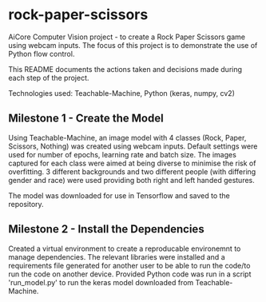 # rock-paper-scissors
AiCore Computer Vision project - to create a Rock Paper Scissors game using webcam inputs. The focus of this project is to demonstrate the use of Python flow control.

This README documents the actions taken and decisions made during each step of the project.

Technologies used: Teachable-Machine, Python (keras, numpy, cv2)

## Milestone 1 - Create the Model
Using Teachable-Machine, an image model with 4 classes (Rock, Paper, Scissors, Nothing) was created using webcam inputs. Default settings were used for number of epochs, learning rate and batch size. The images captured for each class were aimed at being diverse to minimise the risk of overfitting. 3 different backgrounds and two different people (with differing gender and race) were used providing both right and left handed gestures. 

The model was downloaded for use in Tensorflow and saved to the repository.

## Milestone 2 - Install the Dependencies
Created a virtual environment to create a reproducable environemnt to manage dependencies. The relevant libraries were installed and a requirements file generated for another user to be able to run the code/to run the code on another device. Provided Python code was run in a script 'run_model.py' to run the keras model downloaded from Teachable-Machine.
